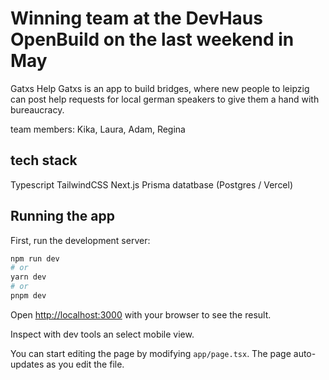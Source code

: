 # Winning team at the DevHaus OpenBuild on the last weekend in May
Gatxs Help Gatxs is an app to build bridges, where new people to leipzig can post help requests for local german speakers to give them a hand with bureaucracy.

team members:
Kika, Laura, Adam, Regina 

## tech stack 
Typescript
TailwindCSS
Next.js
Prisma datatbase (Postgres / Vercel)

## Running the app

First, run the development server:

```bash
npm run dev
# or
yarn dev
# or
pnpm dev
```

Open [http://localhost:3000](http://localhost:3000) with your browser to see the result.

Inspect with dev tools an select mobile view. 

You can start editing the page by modifying `app/page.tsx`. The page auto-updates as you edit the file.

